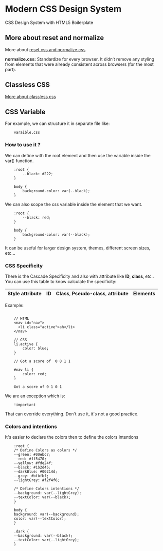 # Modern CSS Design System

CSS Design System with HTML5 Boilerplate

## More about reset and normalize

More about
[reset.css and normalize.css](https://www.css-tricks.com/reboot-resets-reasoning/)

**normalize.css:** Standardize for every browser. It didn’t remove any styling
from elements that were already consistent across browsers (for the most part).

## Classless CSS

[More about classless css](https://github.com/troxler/awesome-css-frameworks)

## CSS Variable

For example, we can structure it in separate file like:

```
    varaible.css
```

### How to use it ?

We can define with the root element and then use the variable inside the var()
function.

```
    :root {
        --black: #222;
    }

    body {
        background-color: var(--black);
    }
```

We can also scope the css variable inside the element that we want.

```
    :root {
        --black: red;
    }

    body {
        background-color: var(--black);
    }
```

It can be useful for larger design system, themes, different screen sizes,
etc...

### CSS Specificity

There is the Cascade Specificity and also with attribute like **ID**, **class**,
etc.. You can use this table to know calculate the specificity:

| Style attribute | ID  | Class, Pseudo-class, attribute | Elements |
| --------------- | --- | ------------------------------ | -------- |

Example:

```

    // HTML
    <nav id="nav">
      <li class="active">ah</li>
    </nav>

    // CSS
    li.active {
        color: blue;
    }

    // Got a score of  0 0 1 1

    #nav li {
        color: red;
    }

    Got a score of 0 1 0 1

```

We are an exception which is:

```
    !important
```

That can override everything. Don't use it, it's not a good practice.

### Colors and intentions

It's easier to declare the colors then to define the colors intentions

```
    :root {
    /* Define Colors as colors */
    --green: #00ebc7;
    --red: #ff5470;
    --yellow: #fde24f;
    --black: #1b2d45;
    --darkBlue: #00214d;
    --grey: #bfbfbf;
    --lightGrey: #f2f4f6;

    /* Define Colors intentions */
    --background: var(--lightGrey);
    --textColor: var(--black);
    }

    body {
    background: var(--background);
    color: var(--textColor);
    }

    .dark {
    --background: var(--black);
    --textColor: var(--lightGrey);
    }
```
